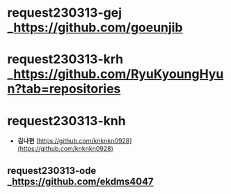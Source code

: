 # request230313-gej _https://github.com/goeunjib
# request230313-krh _https://github.com/RyuKyoungHyun?tab=repositories
# request230313-knh
* **김나현** [https://github.com/knknkn0928](https://github.com/knknkn0928)
## request230313-ode _https://github.com/ekdms4047